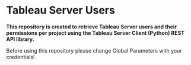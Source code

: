 # Tableau Server Users

**This repository is created to retrieve Tableau Server users and their permissions per project using the Tableau Server Client (Python) REST API library.**


Before using this repository please change Global Parameters with your credentials!